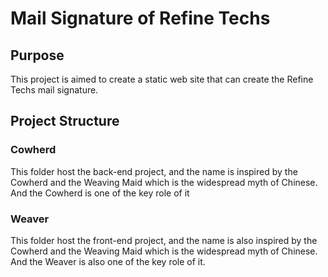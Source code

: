 # Mail Signature of Refine Techs

## Purpose
This project is aimed to create a static web site that can create the Refine Techs mail signature.

## Project Structure
### Cowherd
This folder host the back-end project, and the name is inspired by the Cowherd and the Weaving Maid which is the widespread myth of Chinese. And the Cowherd is one of the key role of it

### Weaver 
This folder host the front-end project, and the name is also inspired by the Cowherd and the Weaving Maid which is the widespread myth of Chinese. And the Weaver is also one of the key role of it.